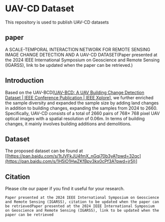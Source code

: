 # UAV-CD Dataset

This repository is used to publish UAV-CD datasets

## paper

A SCALE-TEMPORAL INTERACTION NETWORK FOR REMOTE SENSING IMAGE CHANGE DETECTION AND A UAV-CD DATASET(Paper presented at the 2024 IEEE International Symposium on Geoscience and Remote Sensing (IGARSS), link to be updated when the paper can be retrieved.)

## Introduction

Based on the UAV-BCD[[UAV-BCD: A UAV Building Change Detection Dataset | IEEE Conference Publication | IEEE Xplore](https://ieeexplore.ieee.org/document/10281907)], we further enriched the sample diversity and expanded the sample size by adding land changes in addition to building changes, expanding the samples from 2024 to 2660. Specifically, UAV-CD consists of a total of 2660 pairs of 768× 768 pixel UAV optical images with a spatial resolution of 0.06m. In terms of building changes, it mainly involves building additions and demolitions.

## Dataset

The proposed dataset can be found at [[https://pan.baidu.com/s/1tJVFkJU4fmX_nGqi70b3yA?pwd=32qc](https://pan.baidu.com/s/1H5lO1HwZKfBpv3kx0cPf3A?pwd=jr5l)] 

## Citation

Please cite our paper if you find it useful for your research.

```
Paper presented at the 2024 IEEE International Symposium on Geoscience and Remote Sensing (IGARSS), citation to be updated when the paper can be retrievedPaper presented at the 2024 IEEE International Symposium on Geoscience and Remote Sensing (IGARSS), link to be updated when the paper can be retrieved
```

